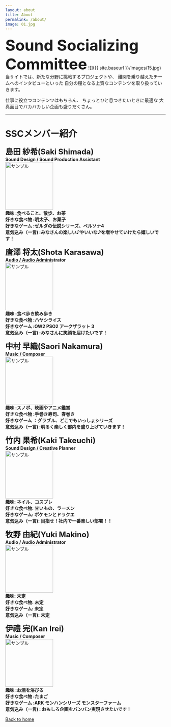 ```yaml
---
layout: about
title: About
permalink: /about/
image: 01.jpg
---
```

 <strong><font size="+4">Sound Socializing Committee</font></strong>
![]({{ site.baseurl }}/images/15.jpg)
当サイトでは、新たな分野に挑戦するプロジェクトや、
難関を乗り越えたチームへのインタビューといった
自分の糧となる上質なコンテンツを取り扱っていきます。

仕事に役立つコンテンツはもちろん、
ちょっとひと息つきたいときに最適な
大真面目でバカバカしい企画も盛りだくさん。


***

# SSCメンバー紹介
<strong><font size="+2">島田 紗希(Saki Shimada)</font></strong><br>
<strong><font size="">Sound Design / Sound Production Assistant</font></strong><br>
<img src="{{site.baseurl}}/images/SakiShimada.png" alt="サンプル" width="150" height="150"><br>
<strong>趣味 :食べること、散歩、お茶</strong> <br>
<strong>好きな食べ物 :明太子、お菓子</strong> <br>
<strong>好きなゲーム :ゼルダの伝説シリーズ、ペルソナ4</strong> <br>
<strong>意気込み（一言) :みなさんの楽しい♪やいいな♪を増やせていけたら嬉しいです！</strong> <br>

<strong><font size="+2">唐澤 将太(Shota Karasawa)</font></strong><br>
<strong><font size="">Audio / Audio Administrator</font></strong><br>
<img src="{{site.baseurl}}/images/ShotaKarasawa.png" alt="サンプル" width="150" height="150"><br>
<strong>趣味 :食べ歩き飲み歩き</strong> <br>
<strong>好きな食べ物 :ハヤシライス</strong> <br>
<strong>好きなゲーム :OW2 PSO2 アークザラット 3</strong> <br>
<strong>意気込み（一言) :みなさんに笑顔を届けたいです！</strong> <br>

<strong><font size="+2">中村 早織(Saori Nakamura)</font></strong><br>
<strong><font size="">Music / Composer</font></strong><br>
<img src="{{site.baseurl}}/images/SaoriNakamura.png" alt="サンプル" width="150" height="150"><br>
<strong>趣味 :スノボ、映画やアニメ鑑賞</strong> <br>
<strong>好きな食べ物 :手巻き寿司、春巻き</strong> <br>
<strong>好きなゲーム ：グラブル、どこでもいっしょシリーズ</strong> <br>
<strong>意気込み（一言) :明るく楽しく部内を盛り上げていきます！</strong> <br>

<strong><font size="+2">竹内 果希(Kaki Takeuchi)</font></strong><br>
<strong><font size="">Sound Design / Creative Planner</font></strong><br>
<img src="{{site.baseurl}}/images/KakiTakeuchi.png" alt="サンプル" width="150" height="150"><br>
<strong>趣味: ネイル、コスプレ</strong> <br>
<strong>好きな食べ物: 甘いもの、ラーメン</strong> <br>
<strong>好きなゲーム: ポケモンとドラクエ</strong> <br>
<strong>意気込み（一言): 目指せ！社内で一番楽しい部署！！</strong> <br>

<strong><font size="+2">牧野 由紀(Yuki Makino)</font></strong><br>
<strong><font size="">Audio / Audio Administrator</font></strong><br>
<img src="{{site.baseurl}}/images/YukiMakino.png" alt="サンプル" width="150" height="150"><br>
<strong>趣味: 未定</strong> <br>
<strong>好きな食べ物: 未定</strong> <br>
<strong>好きなゲーム: 未定</strong> <br>
<strong>意気込み（一言): 未定</strong> <br>

<strong><font size="+2">伊禮 完(Kan Irei)</font></strong><br>
<strong><font size="">Music / Composer</font></strong><br>
<img src="{{site.baseurl}}/images/KanIrei.png" alt="サンプル" width="150" height="150"><br>
<strong>趣味 :お酒を浴びる</strong> <br>
<strong>好きな食べ物 :たまご</strong> <br>
<strong>好きなゲーム :ARK モンハンシリーズ モンスターファーム</strong> <br>
<strong>意気込み（一言) : おもしろ企画をバンバン実現させたいです！</strong> <br>



  <p class="back-arrow"><i class="ion ion-md-arrow-back"></i> <a href="{{site.baseurl}}/">Back to home</a></p>
